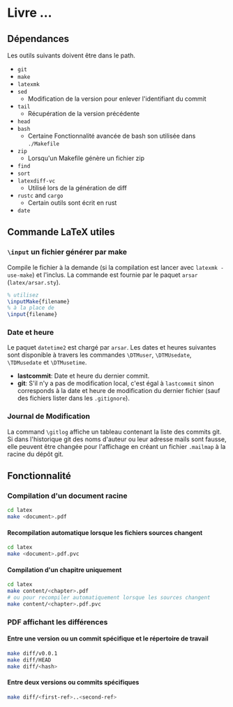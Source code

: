 # Livre …

## Dépendances

Les outils suivants doivent être dans le path.

 - `git`
 - `make`
 - `latexmk`
 - `sed`
   - Modification de la version pour enlever l'identifiant du commit
 - `tail`
   - Récupération de la version précédente
 - `head`
 - `bash`
   - Certaine Fonctionnalité avancée de bash son utilisée dans `./Makefile`
 - `zip`
   - Lorsqu'un Makefile génère un fichier zip
 - `find`
 - `sort`
 - `latexdiff-vc`
   - Utilisé lors de la génération de diff
 - `rustc` and `cargo`
   - Certain outils sont écrit en rust
 - `date`

## Commande LaTeX utiles

### `\input` un fichier générer par make

Compile le fichier à la demande (si la compilation est lancer avec `latexmk -use-make`) et l'inclus.
La commande est fournie par le paquet `arsar` (`latex/arsar.sty`).

```latex
% utilisez 
\inputMake{filename}
% à la place de
\input{filename}
```

### Date et heure

Le paquet `datetime2` est chargé par `arsar`.
Les dates et heures suivantes sont disponible à travers les commandes
`\DTMuser`, `\DTMUsedate`, `\TDMusedate` et `\DTMusetime`.

 - **lastcommit**: Date et heure du dernier commit.
 - **git**: S'il n'y a pas de modification local, c'est égal à `lastcommit`
   sinon corresponds à la date et heure de modification du dernier fichier
   (sauf des fichiers lister dans les `.gitignore`).

### Journal de Modification

La command `\gitlog` affiche un tableau contenant la liste des commits git.
Si dans l'historique git des noms d'auteur ou leur adresse mails sont fausse,
elle peuvent être changée pour l'affichage en créant un fichier `.mailmap` à
la racine du dépôt git.

## Fonctionnalité

### Compilation d'un document racine

```sh
cd latex
make <document>.pdf
```

#### Recompilation automatique lorsque les fichiers sources changent

```sh
cd latex
make <document>.pdf.pvc
```

#### Compilation d'un chapitre uniquement

```sh
cd latex
make content/<chapter>.pdf
# ou pour recompiler automatiquement lorsque les sources changent
make content/<chapter>.pdf.pvc
```

### PDF affichant les différences

#### Entre une version ou un commit spécifique et le répertoire de travail

```sh
make diff/v0.0.1
make diff/HEAD
make diff/<hash>
```

#### Entre deux versions ou commits spécifiques

```sh
make diff/<first-ref>..<second-ref>
```
